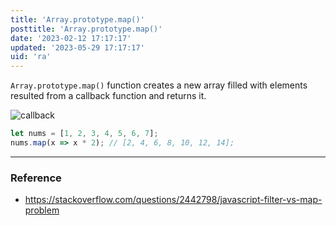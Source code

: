 ```yaml
---
title: 'Array.prototype.map()'
posttitle: 'Array.prototype.map()'
date: '2023-02-12 17:17:17'
updated: '2023-05-29 17:17:17'
uid: 'ra'
---
```


`Array.prototype.map()` function creates a new array filled with elements resulted from a callback function and returns it.

![callback](/images/callback.webp)

```js
let nums = [1, 2, 3, 4, 5, 6, 7];
nums.map(x => x * 2); // [2, 4, 6, 8, 10, 12, 14];
```

---

### Reference
- https://stackoverflow.com/questions/2442798/javascript-filter-vs-map-problem